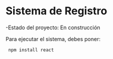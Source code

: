 <h1>Sistema de Registro</h1>

-Estado del proyecto: En construcción 

Para ejecutar el sistema, debes poner:

```` npm install react````
